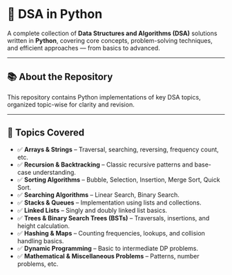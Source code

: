 # 🧠 DSA in Python

A complete collection of **Data Structures and Algorithms (DSA)** solutions written in **Python**, covering core concepts, problem-solving techniques, and efficient approaches — from basics to advanced.

---

## 📚 About the Repository

This repository contains Python implementations of key DSA topics, organized topic-wise for clarity and revision.  

---

## 🚀 Topics Covered

- ✅ **Arrays & Strings** – Traversal, searching, reversing, frequency count, etc.  
- ✅ **Recursion & Backtracking** – Classic recursive patterns and base-case understanding.  
- ✅ **Sorting Algorithms** – Bubble, Selection, Insertion, Merge Sort, Quick Sort.  
- ✅ **Searching Algorithms** – Linear Search, Binary Search.  
- ✅ **Stacks & Queues** – Implementation using lists and collections.  
- ✅ **Linked Lists** – Singly and doubly linked list basics.  
- ✅ **Trees & Binary Search Trees (BSTs)** – Traversals, insertions, and height calculation.  
- ✅ **Hashing & Maps** – Counting frequencies, lookups, and collision handling basics.  
- ✅ **Dynamic Programming** – Basic to intermediate DP problems.  
- ✅ **Mathematical & Miscellaneous Problems** – Patterns, number problems, etc.



